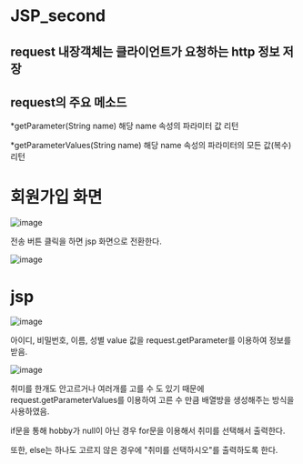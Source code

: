 # JSP_second
## request 내장객체는 클라이언트가 요청하는 http 정보 저장
## request의 주요 메소드
*getParameter(String name) 해당 name 속성의 파라미터 값 리턴

*getParameterValues(String name) 해당 name 속성의 파라미터의 모든 값(복수) 리턴

# 회원가입 화면
![image](https://github.com/seokhyun06/JS_second/assets/122009563/42ff19fa-62a9-4865-95c1-0a6deed89eb1)


전송 버튼 클릭을 하면 jsp 화면으로 전환한다.


![image](https://github.com/seokhyun06/JS_second/assets/122009563/fd7cd261-5dd0-4843-b9d3-53059d7a4cd7)

# jsp 
![image](https://github.com/seokhyun06/JS_second/assets/122009563/639e5b8a-8c69-43a5-a8c9-3abd8dfa8e84)


아이디, 비밀번호, 이름, 성별 value 값을 request.getParameter를 이용하여 정보를 받음.

![image](https://github.com/seokhyun06/JS_second/assets/122009563/efe38508-14c1-4cff-bf97-d035a647cad8)


취미를 한개도 안고르거나 여러개를 고를 수 도 있기 때문에 request.getParameterValues를 이용하여 고른 수 만큼
배열방을 생성해주는 방식을 사용하였음. 

if문을 통해 hobby가 null이 아닌 경우 for문을 이용해서 취미를 선택해서 출력한다.


또한, else는 하나도 고르지 않은 경우에 "취미를 선택하시오"를 출력하도록 한다. 
